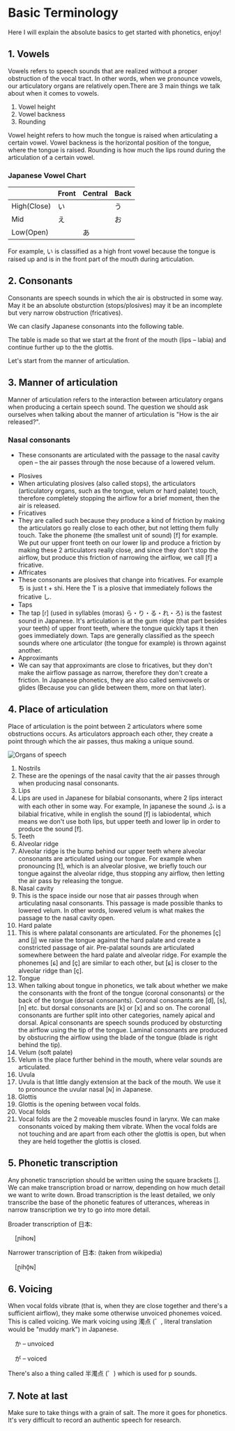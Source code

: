 # Basic Terminology

Here I will explain the absolute basics to get started with phonetics, enjoy!

## 1. Vowels

Vowels refers to speech sounds that are realized without a proper obstruction of the vocal tract. In other words, when we pronounce vowels, our articulatory organs are relatively open.There are 3 main things we talk about when it comes to vowels.

1. Vowel height
2. Vowel backness
3. Rounding

Vowel height refers to how much the tongue is raised when articulating a certain vowel. Vowel backness is the horizontal position of the tongue, where the tongue is raised. Rounding is how much the lips round during the articulation of a certain vowel.

### Japanese Vowel Chart

|             | Front | Central | Back |
| ----------- | ----- | ------- | ---- |
| High(Close) | い     |         | う    |
| Mid         | え     |         | お    |
| Low(Open)   |       | あ       |      |

For example, い is classified as a high front vowel because the tongue is raised up and is in the front part of the mouth during articulation.

## 2. Consonants

Consonants are speech sounds in which the air is obstructed in some way. May it be an absolute obsturction (stops/plosives) may it be an incomplete but very narrow obstruction (fricatives).

We can clasify Japanese consonants into the following table.

The table is made so that we start at the front of the mouth (lips – labia) and continue further up to the the glottis.

Let's start from the manner of articulation.

## 3. Manner of articulation

Manner of articulation refers to the interaction between articulatory organs when producing a certain speech sound. The question we should ask ourselves when talking about the manner of articulation is "How is the air released?".

### Nasal consonants

- These consonants are articulated with the passage to the nasal cavity open – the air passes through the nose because of a lowered velum.

* Plosives
* When articulating plosives (also called stops), the articulators (articulatory organs, such as the tongue, velum or hard palate) touch, therefore completely stopping the airflow for a brief moment, then the air is released.
* Fricatives
* They are called such because they produce a kind of friction by making the articulators go really close to each other, but not letting them fully touch. Take the phoneme (the smallest unit of sound) \[f] for example. We put our upper front teeth on our lower lip and produce a friction by making these 2 articulators really close, and since they don't stop the airflow, but produce this friction of narrowing the airflow, we call \[f] a fricative.
* Affricates
* These consonants are plosives that change into fricatives. For example ち is just t + shi. Here the T is a plosive that immediately follows the fricative し.
* Taps
* The tap \[ɾ] (used in syllables (moras) ら・り・る・れ・ろ) is the fastest sound in Japanese. It's articulation is at the gum ridge (that part besides your teeth) of upper front teeth, where the tongue quickly taps it then goes immediately down. Taps are generally classified as the speech sounds where one articulator (the tongue for example) is thrown against another.
* Approximants
* We can say that approximants are close to fricatives, but they don't make the airflow passage as narrow, therefore they don't create a friction. In Japanese phonetics, they are also called semivowels or glides (Because you can glide between them, more on that later).

## 4. Place of articulation

Place of articulation is the point between 2 articulators where some obstructions occurs. As articulators approach each other, they create a point through which the air passes, thus making a unique sound.

![Organs of speech](/img/organs%20of%20speech.png)

1. Nostrils
2. These are the openings of the nasal cavity that the air passes through when producing nasal consonants.
3. Lips
4. Lips are used in Japanese for bilabial consonants, where 2 lips interact with each other in some way. For example, In japanese the sound ふ is a bilabial fricative, while in english the sound \[f] is labiodental, which means we don't use both lips, but upper teeth and lower lip in order to produce the sound \[f].
5. Teeth
6. Alveolar ridge
7. Alveolar ridge is the bump behind our upper teeth where alveolar consonants are articulated using our tongue. For example when pronouncing \[t], which is an alveolar plosive, we briefly touch our tongue against the alveolar ridge, thus stopping any airflow, then letting the air pass by releasing the tongue.
8. Nasal cavity
9. This is the space inside our nose that air passes through when articulating nasal consonants. This passage is made possible thanks to lowered velum. In other words, lowered velum is what makes the passage to the nasal cavity open.
10. Hard palate
11. This is where palatal consonants are articulated. For the phonemes \[ç] and \[j] we raise the tongue against the hard palate and create a constricted passage of air. Pre-palatal sounds are articulated somewhere between the hard palate and alveolar ridge. For example the phonemes \[ɕ] and \[ç] are similar to each other, but \[ɕ] is closer to the alveolar ridge than \[ç].
12. Tongue
13. When talking about tongue in phonetics, we talk about whether we make the consonants with the front of the tongue (coronal consonants) or the back of the tongue (dorsal consonants). Coronal consonants are \[d], \[s], \[n] etc. but dorsal consonants are \[k] or \[x] and so on. The coronal consonants are further split into other categories, namely apical and dorsal. Apical consonants are speech sounds produced by obsturcting the airflow using the tip of the tongue. Laminal consonants are produced by obstucring the airflow using the blade of the tongue (blade is right behind the tip).
14. Velum (soft palate)
15. Velum is the place further behind in the mouth, where velar sounds are articulated.
16. Uvula
17. Uvula is that little dangly extension at the back of the mouth. We use it to pronounce the uvular nasal \[ɴ] in Japanese.
18. Glottis
19. Glottis is the opening between vocal folds.
20. Vocal folds
21. Vocal folds are the 2 moveable muscles found in larynx. We can make consonants voiced by making them vibrate. When the vocal folds are not touching and are apart from each other the glottis is open, but when they are held together the glottis is closed.

## 5. Phonetic transcription

Any phonetic transcription should be written using the square brackets \[]. We can make transcription broad or narrow, depending on how much detail we want to write down. Broad transcription is the least detailed, we only transcribe the base of the phonetic features of utterances, whereas in narrow transcription we try to go into more detail.

Broader transcription of 日本:

    \[ɲihoɴ]

Narrower transcription of 日本: (taken from wikipedia)

    \[ɲ̟ihõ̞ɴ]

## 6. Voicing

When vocal folds vibrate (that is, when they are close together and there's a sufficient airflow), they make some otherwise unvoiced phonemes voiced. This is called voicing. We mark voicing using 濁点 (゛, literal translation would be "muddy mark") in Japanese.

    か – unvoiced

    が – voiced

There's also a thing called 半濁点 (゜) which is used for p sounds.

## 7. Note at last

Make sure to take things with a grain of salt. The more it goes for phonetics. It's very difficult to record an authentic speech for research.
